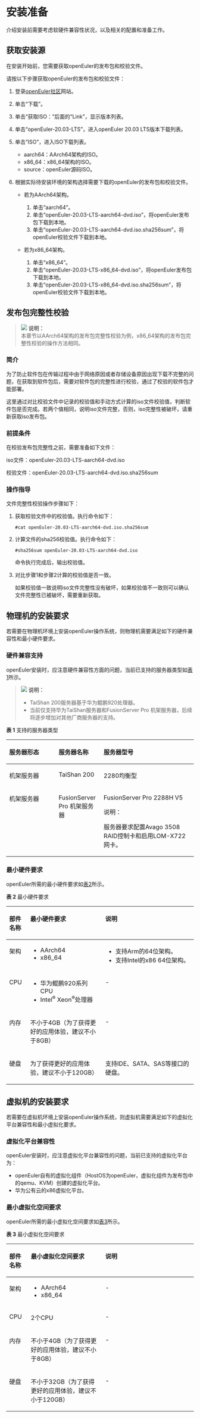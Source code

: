 # 安装准备<a name="ZH-CN_TOPIC_0229291279"></a>

介绍安装前需要考虑软硬件兼容性状况，以及相关的配置和准备工作。

## 获取安装源<a name="ZH-CN_TOPIC_0229291237"></a>

在安装开始前，您需要获取openEuler的发布包和校验文件。

请按以下步骤获取openEuler的发布包和校验文件：

1.  登录[openEuler社区](https://openeuler.org)网站。
2.  单击“下载”。
3.  单击“获取ISO：”后面的“Link”，显示版本列表。
4.  单击“openEuler-20.03-LTS”，进入openEuler 20.03 LTS版本下载列表。
5.  单击“ISO”，进入ISO下载列表。
    -   aarch64：AArch64架构的ISO。
    -   x86\_64：x86\_64架构的ISO。
    -   source：openEuler源码ISO。

6.  根据实际待安装环境的架构选择需要下载的openEuler的发布包和校验文件。
    -   若为AArch64架构。
        1.  单击“aarch64”。
        2.  单击“openEuler-20.03-LTS-aarch64-dvd.iso”，将openEuler发布包下载到本地。
        3.  单击“openEuler-20.03-LTS-aarch64-dvd.iso.sha256sum”，将openEuler校验文件下载到本地。

    -   若为x86\_64架构。
        1.  单击“x86\_64”。
        2.  单击“openEuler-20.03-LTS-x86\_64-dvd.iso”，将openEuler发布包下载到本地。
        3.  单击“openEuler-20.03-LTS-x86\_64-dvd.iso.sha256sum”，将openEuler校验文件下载到本地。

## 发布包完整性校验<a name="ZH-CN_TOPIC_0229291245"></a>

>![](C:/Users/Administrator/Downloads/openDocs/docs/content/zh/docs/Installation/public_sys-resources/icon-note.gif) **说明：**   
>本章节以AArch64架构的发布包完整性校验为例，x86\_64架构的发布包完整性校验的操作方法相同。   

### 简介<a name="section544295081513"></a>

为了防止软件包在传输过程中由于网络原因或者存储设备原因出现下载不完整的问题，在获取到软件包后，需要对软件包的完整性进行校验，通过了校验的软件包才能部署。

这里通过对比校验文件中记录的校验值和手动方式计算的iso文件校验值，判断软件包是否完成。若两个值相同，说明iso文件完整，否则，iso完整性被破坏，请重新获取iso发布包。

### 前提条件<a name="section1839292418149"></a>

在校验发布包完整性之前，需要准备如下文件：

iso文件：openEuler-20.03-LTS-aarch64-dvd.iso

校验文件：openEuler-20.03-LTS-aarch64-dvd.iso.sha256sum

### 操作指导<a name="section3301113671818"></a>

文件完整性校验操作步骤如下：

1.  获取校验文件中的校验值。执行命令如下：

    ```
    #cat openEuler-20.03-LTS-aarch64-dvd.iso.sha256sum 
    ```

2.  计算文件的sha256校验值。执行命令如下：

    ```
    #sha256sum openEuler-20.03-LTS-aarch64-dvd.iso
    ```

    命令执行完成后，输出校验值。

3.  对比步骤1和步骤2计算的校验值是否一致。

    如果校验值一致说明iso文件完整性没有破坏，如果校验值不一致则可以确认文件完整性已被破坏，需要重新获取。

## 物理机的安装要求<a name="ZH-CN_TOPIC_0229409544"></a>

若需要在物理机环境上安装openEuler操作系统，则物理机需要满足如下的硬件兼容性和最小硬件要求。

### 硬件兼容支持<a name="ZH-CN_TOPIC_0229291190"></a>

openEuler安装时，应注意硬件兼容性方面的问题，当前已支持的服务器类型如[表1](#table14948632047)所示。

>![](C:/Users/Administrator/Downloads/openDocs/docs/content/zh/docs/Installation/public_sys-resources/icon-note.gif) **说明：**   
>
>-   TaiShan 200服务器基于华为鲲鹏920处理器。  
>-   当前仅支持华为TaiShan服务器和FusionServer Pro 机架服务器，后续将逐步增加对其他厂商服务器的支持。  

**表 1**  支持的服务器类型

<a name="table14948632047"></a>

<table><thead align="left"><tr id="row5949431547"><th class="cellrowborder" valign="top" width="26.369999999999997%" id="mcps1.2.4.1.1"><p id="p694923843"><a name="p694923843"></a><a name="p694923843"></a><strong id="b1990114912213"><a name="b1990114912213"></a><a name="b1990114912213"></a>服务器形态</strong></p>
</th>
<th class="cellrowborder" valign="top" width="24%" id="mcps1.2.4.1.2"><p id="p132705020556"><a name="p132705020556"></a><a name="p132705020556"></a><strong id="b18630171675"><a name="b18630171675"></a><a name="b18630171675"></a>服务器名称</strong></p>
</th>
<th class="cellrowborder" valign="top" width="49.63%" id="mcps1.2.4.1.3"><p id="p119491131848"><a name="p119491131848"></a><a name="p119491131848"></a><strong id="b209018491722"><a name="b209018491722"></a><a name="b209018491722"></a>服务器型号</strong></p>
</th>
</tr>
</thead>
<tbody><tr id="row8949153348"><td class="cellrowborder" valign="top" width="26.369999999999997%" headers="mcps1.2.4.1.1 "><p id="p4893192424117"><a name="p4893192424117"></a><a name="p4893192424117"></a>机架服务器</p>
</td>
<td class="cellrowborder" rowspan="1" valign="top" width="24%" headers="mcps1.2.4.1.2 "><p id="p02706012553"><a name="p02706012553"></a><a name="p02706012553"></a>TaiShan 200</p>
</td>
<td class="cellrowborder" valign="top" width="49.63%" headers="mcps1.2.4.1.3 "><p id="p126551941225"><a name="p126551941225"></a><a name="p126551941225"></a>2280均衡型</p>
</td>
</tr>
<tr id="row104064391909"><td class="cellrowborder" valign="top" width="26.369999999999997%" headers="mcps1.2.4.1.1 "><p id="p54061539609"><a name="p54061539609"></a><a name="p54061539609"></a><span id="ph643711543013"><a name="ph643711543013"></a><a name="ph643711543013"></a>机架服务器</span></p>
</td>
<td class="cellrowborder" valign="top" width="24%" headers="mcps1.2.4.1.2 "><p id="p9937105713311"><a name="p9937105713311"></a><a name="p9937105713311"></a><span id="ph103021851548"><a name="ph103021851548"></a><a name="ph103021851548"></a>FusionServer Pro 机架服务器</span></p>
</td>
<td class="cellrowborder" valign="top" width="49.63%" headers="mcps1.2.4.1.3 "><p id="p154063394011"><a name="p154063394011"></a><a name="p154063394011"></a><span id="ph1569451019115"><a name="ph1569451019115"></a><a name="ph1569451019115"></a>FusionServer Pro 2288H V5</span></p>
<div class="note" id="note2046771016316"><a name="note2046771016316"></a><a name="note2046771016316"></a><span class="notetitle"> 说明： </span><div class="notebody"><p id="p1646710101130"><a name="p1646710101130"></a><a name="p1646710101130"></a>服务器要求配置Avago 3508 RAID控制卡和启用LOM-X722网卡。</p>
</div></div>
</td>
</tr>
</tbody>
</table>

### 最小硬件要求<a name="ZH-CN_TOPIC_0229291228"></a>

openEuler所需的最小硬件要求如[表2](#tff48b99c9bf24b84bb602c53229e2541)所示。

**表 2**  最小硬件要求

<a name="tff48b99c9bf24b84bb602c53229e2541"></a>

<table><thead align="left"><tr id="r36f08b63edea4973a8228200caa2a50b"><th class="cellrowborder" valign="top" width="11.19111911191119%" id="mcps1.2.4.1.1"><p id="aef3575d97cdf4dcfb65f8d0c8d2d4a76"><a name="aef3575d97cdf4dcfb65f8d0c8d2d4a76"></a><a name="aef3575d97cdf4dcfb65f8d0c8d2d4a76"></a><strong id="abf63bde6a66a4ce5b21d81948fcafe36"><a name="abf63bde6a66a4ce5b21d81948fcafe36"></a><a name="abf63bde6a66a4ce5b21d81948fcafe36"></a>部件名称</strong></p>
</th>
<th class="cellrowborder" valign="top" width="40.06400640064006%" id="mcps1.2.4.1.2"><p id="a919d3bb266c8432fb33c51fa8f3a4fc3"><a name="a919d3bb266c8432fb33c51fa8f3a4fc3"></a><a name="a919d3bb266c8432fb33c51fa8f3a4fc3"></a><strong id="a9386cf027c1e47d99651159bb62130e7"><a name="a9386cf027c1e47d99651159bb62130e7"></a><a name="a9386cf027c1e47d99651159bb62130e7"></a>最小硬件要求</strong></p>
</th>
<th class="cellrowborder" valign="top" width="48.74487448744874%" id="mcps1.2.4.1.3"><p id="a3ac7cf4867974c4990ee6deab716db5f"><a name="a3ac7cf4867974c4990ee6deab716db5f"></a><a name="a3ac7cf4867974c4990ee6deab716db5f"></a><strong id="a0206841e981640cf833dc2556a7def50"><a name="a0206841e981640cf833dc2556a7def50"></a><a name="a0206841e981640cf833dc2556a7def50"></a>说明</strong></p>
</th>
</tr>
</thead>
<tbody><tr id="r1a3ceb0cc79241c6ba8c5fb800c274e2"><td class="cellrowborder" valign="top" width="11.19111911191119%" headers="mcps1.2.4.1.1 "><p id="af37d7ef138ee45eca00898e0d34a03f4"><a name="af37d7ef138ee45eca00898e0d34a03f4"></a><a name="af37d7ef138ee45eca00898e0d34a03f4"></a>架构</p>
</td>
<td class="cellrowborder" valign="top" width="40.06400640064006%" headers="mcps1.2.4.1.2 "><a name="ul262164044016"></a><a name="ul262164044016"></a><ul id="ul262164044016"><li>AArch64</li><li>x86_64</li></ul>
</td>
<td class="cellrowborder" valign="top" width="48.74487448744874%" headers="mcps1.2.4.1.3 "><a name="ul1830173916388"></a><a name="ul1830173916388"></a><ul id="ul1830173916388"><li>支持Arm的64位架构。</li><li>支持Intel的x86 64位架构。</li></ul>
</td>
</tr>
<tr id="ra68eff5c33a84bb2be6672a48a643d26"><td class="cellrowborder" valign="top" width="11.19111911191119%" headers="mcps1.2.4.1.1 "><p id="ac0a50d2069ab444cafff180647772df4"><a name="ac0a50d2069ab444cafff180647772df4"></a><a name="ac0a50d2069ab444cafff180647772df4"></a>CPU</p>
</td>
<td class="cellrowborder" valign="top" width="40.06400640064006%" headers="mcps1.2.4.1.2 "><a name="ul97131912175915"></a><a name="ul97131912175915"></a><ul id="ul97131912175915"><li>华为鲲鹏920系列CPU</li><li>Intel<sup id="sup487664501416"><a name="sup487664501416"></a><a name="sup487664501416"></a>&reg;</sup> Xeon<sup id="sup10571950171416"><a name="sup10571950171416"></a><a name="sup10571950171416"></a>&reg;</sup>处理器</li></ul>
</td>
<td class="cellrowborder" valign="top" width="48.74487448744874%" headers="mcps1.2.4.1.3 "><p id="a2601e9eece5f4c7bb02881c9ac647a61"><a name="a2601e9eece5f4c7bb02881c9ac647a61"></a><a name="a2601e9eece5f4c7bb02881c9ac647a61"></a>-</p>
</td>
</tr>
<tr id="rf2a5d43b74894a0882b7c17bdfeb697f"><td class="cellrowborder" valign="top" width="11.19111911191119%" headers="mcps1.2.4.1.1 "><p id="ad00611ec129a41a9841fb579eece7804"><a name="ad00611ec129a41a9841fb579eece7804"></a><a name="ad00611ec129a41a9841fb579eece7804"></a>内存</p>
</td>
<td class="cellrowborder" valign="top" width="40.06400640064006%" headers="mcps1.2.4.1.2 "><p id="a94efe642b8694e5a85747e123b951efc"><a name="a94efe642b8694e5a85747e123b951efc"></a><a name="a94efe642b8694e5a85747e123b951efc"></a>不小于4GB（为了获得更好的应用体验，建议不小于8GB）</p>
</td>
<td class="cellrowborder" valign="top" width="48.74487448744874%" headers="mcps1.2.4.1.3 "><p id="abfb44d28dca741f68df94e4e276d2410"><a name="abfb44d28dca741f68df94e4e276d2410"></a><a name="abfb44d28dca741f68df94e4e276d2410"></a>-</p>
</td>
</tr>
<tr id="rd2c1ebd93ea64e85a5f3fc88dc5ba456"><td class="cellrowborder" valign="top" width="11.19111911191119%" headers="mcps1.2.4.1.1 "><p id="afd36954546334c1681b5a391bbc386ae"><a name="afd36954546334c1681b5a391bbc386ae"></a><a name="afd36954546334c1681b5a391bbc386ae"></a>硬盘</p>
</td>
<td class="cellrowborder" valign="top" width="40.06400640064006%" headers="mcps1.2.4.1.2 "><p id="p1224172312719"><a name="p1224172312719"></a><a name="p1224172312719"></a>为了获得更好的应用体验，建议不小于120GB）</p>
</td>
<td class="cellrowborder" valign="top" width="48.74487448744874%" headers="mcps1.2.4.1.3 "><p id="acc0affdd82e34f32966171e21855ef40"><a name="acc0affdd82e34f32966171e21855ef40"></a><a name="acc0affdd82e34f32966171e21855ef40"></a>支持IDE、SATA、SAS等接口的硬盘。</p>
</td>
</tr>
</tbody>
</table>

## 虚拟机的安装要求<a name="ZH-CN_TOPIC_0229409545"></a>

若需要在虚拟机环境上安装openEuler操作系统，则虚拟机需要满足如下的虚拟化平台兼容性和最小虚拟化要求。

### 虚拟化平台兼容性<a name="ZH-CN_TOPIC_0229409546"></a>

openEuler安装时，应注意虚拟化平台兼容性的问题，当前已支持的虚拟化平台为：

-   openEuler自有的虚拟化组件（HostOS为openEuler，虚拟化组件为发布包中的qemu、KVM）创建的虚拟化平台。
-   华为公有云的x86虚拟化平台。

### 最小虚拟化空间要求<a name="ZH-CN_TOPIC_0229409547"></a>

openEuler所需的最小虚拟化空间要求如[表3](#tff48b99c9bf24b84bb602c53229e2541)所示。

**表 3**  最小虚拟化空间要求

<a name="tff48b99c9bf24b84bb602c53229e2541"></a>

<table><thead align="left"><tr id="r36f08b63edea4973a8228200caa2a50b"><th class="cellrowborder" valign="top" width="11.511151115111511%" id="mcps1.2.4.1.1"><p id="aef3575d97cdf4dcfb65f8d0c8d2d4a76"><a name="aef3575d97cdf4dcfb65f8d0c8d2d4a76"></a><a name="aef3575d97cdf4dcfb65f8d0c8d2d4a76"></a><strong id="abf63bde6a66a4ce5b21d81948fcafe36"><a name="abf63bde6a66a4ce5b21d81948fcafe36"></a><a name="abf63bde6a66a4ce5b21d81948fcafe36"></a>部件名称</strong></p>
</th>
<th class="cellrowborder" valign="top" width="39.74397439743974%" id="mcps1.2.4.1.2"><p id="a919d3bb266c8432fb33c51fa8f3a4fc3"><a name="a919d3bb266c8432fb33c51fa8f3a4fc3"></a><a name="a919d3bb266c8432fb33c51fa8f3a4fc3"></a><strong id="a9386cf027c1e47d99651159bb62130e7"><a name="a9386cf027c1e47d99651159bb62130e7"></a><a name="a9386cf027c1e47d99651159bb62130e7"></a>最小虚拟化空间要求</strong></p>
</th>
<th class="cellrowborder" valign="top" width="48.74487448744874%" id="mcps1.2.4.1.3"><p id="a3ac7cf4867974c4990ee6deab716db5f"><a name="a3ac7cf4867974c4990ee6deab716db5f"></a><a name="a3ac7cf4867974c4990ee6deab716db5f"></a><strong id="a0206841e981640cf833dc2556a7def50"><a name="a0206841e981640cf833dc2556a7def50"></a><a name="a0206841e981640cf833dc2556a7def50"></a>说明</strong></p>
</th>
</tr>
</thead>
<tbody><tr id="r1a3ceb0cc79241c6ba8c5fb800c274e2"><td class="cellrowborder" valign="top" width="11.511151115111511%" headers="mcps1.2.4.1.1 "><p id="af37d7ef138ee45eca00898e0d34a03f4"><a name="af37d7ef138ee45eca00898e0d34a03f4"></a><a name="af37d7ef138ee45eca00898e0d34a03f4"></a>架构</p>
</td>
<td class="cellrowborder" valign="top" width="39.74397439743974%" headers="mcps1.2.4.1.2 "><a name="ul12618156163"></a><a name="ul12618156163"></a><ul id="ul12618156163"><li>AArch64</li><li>x86_64</li></ul>
</td>
<td class="cellrowborder" valign="top" width="48.74487448744874%" headers="mcps1.2.4.1.3 "><p id="aa0dbd77b34bc472cbad6f8ead108471d"><a name="aa0dbd77b34bc472cbad6f8ead108471d"></a><a name="aa0dbd77b34bc472cbad6f8ead108471d"></a>-</p>
</td>
</tr>
<tr id="ra68eff5c33a84bb2be6672a48a643d26"><td class="cellrowborder" valign="top" width="11.511151115111511%" headers="mcps1.2.4.1.1 "><p id="ac0a50d2069ab444cafff180647772df4"><a name="ac0a50d2069ab444cafff180647772df4"></a><a name="ac0a50d2069ab444cafff180647772df4"></a>CPU</p>
</td>
<td class="cellrowborder" valign="top" width="39.74397439743974%" headers="mcps1.2.4.1.2 "><p id="p847135012587"><a name="p847135012587"></a><a name="p847135012587"></a>2个CPU</p>
</td>
<td class="cellrowborder" valign="top" width="48.74487448744874%" headers="mcps1.2.4.1.3 "><p id="a2601e9eece5f4c7bb02881c9ac647a61"><a name="a2601e9eece5f4c7bb02881c9ac647a61"></a><a name="a2601e9eece5f4c7bb02881c9ac647a61"></a>-</p>
</td>
</tr>
<tr id="rf2a5d43b74894a0882b7c17bdfeb697f"><td class="cellrowborder" valign="top" width="11.511151115111511%" headers="mcps1.2.4.1.1 "><p id="ad00611ec129a41a9841fb579eece7804"><a name="ad00611ec129a41a9841fb579eece7804"></a><a name="ad00611ec129a41a9841fb579eece7804"></a>内存</p>
</td>
<td class="cellrowborder" valign="top" width="39.74397439743974%" headers="mcps1.2.4.1.2 "><p id="a94efe642b8694e5a85747e123b951efc"><a name="a94efe642b8694e5a85747e123b951efc"></a><a name="a94efe642b8694e5a85747e123b951efc"></a>不小于4GB（为了获得更好的应用体验，建议不小于8GB）</p>
</td>
<td class="cellrowborder" valign="top" width="48.74487448744874%" headers="mcps1.2.4.1.3 "><p id="abfb44d28dca741f68df94e4e276d2410"><a name="abfb44d28dca741f68df94e4e276d2410"></a><a name="abfb44d28dca741f68df94e4e276d2410"></a>-</p>
</td>
</tr>
<tr id="rd2c1ebd93ea64e85a5f3fc88dc5ba456"><td class="cellrowborder" valign="top" width="11.511151115111511%" headers="mcps1.2.4.1.1 "><p id="afd36954546334c1681b5a391bbc386ae"><a name="afd36954546334c1681b5a391bbc386ae"></a><a name="afd36954546334c1681b5a391bbc386ae"></a>硬盘</p>
</td>
<td class="cellrowborder" valign="top" width="39.74397439743974%" headers="mcps1.2.4.1.2 "><p id="p1224172312719"><a name="p1224172312719"></a><a name="p1224172312719"></a>不小于<span id="ph1655615205916"><a name="ph1655615205916"></a><a name="ph1655615205916"></a>32</span>GB（为了获得更好的应用体验，建议不小于120GB）</p>
</td>
<td class="cellrowborder" valign="top" width="48.74487448744874%" headers="mcps1.2.4.1.3 "><p id="acc0affdd82e34f32966171e21855ef40"><a name="acc0affdd82e34f32966171e21855ef40"></a><a name="acc0affdd82e34f32966171e21855ef40"></a>-</p>
</td>
</tr>
</tbody>
</table>



